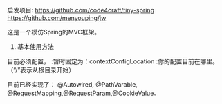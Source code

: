 启发项目:
  https://github.com/code4craft/tiny-spring
  https://github.com/menyouping/jw

这是一个模仿Spring的MVC框架。

1. 基本使用方法

 <context-param>目前必须配置，
      <param-name>:暂时固定为：contextConfigLocation
     <param-value>:你的配置目前在哪里。（“/”表示从根目录开始）
 <context-param>

目前已经实现了：
@Autowired, @PathVarable, @RequestMapping,@RequestParam,@CookieValue。
